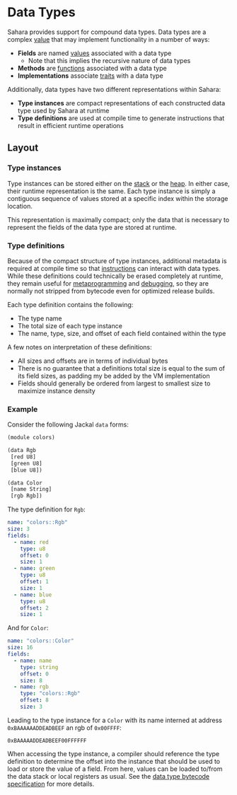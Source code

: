 # Data Types

Sahara provides support for compound data types. Data types are a complex [value](./value.md) that may implement functionality in a number of ways:

* **Fields** are named [values](./value.md) associated with a data type
    * Note that this implies the recursive nature of data types
* **Methods** are [functions](./functions.md) associated with a data type
* **Implementations** associate [traits](./traits.md) with a data type

Additionally, data types have two different representations within Sahara:

* **Type instances** are compact representations of each constructed data type used by Sahara at runtime
* **Type definitions** are used at compile time to generate instructions that result in efficient runtime operations

## Layout

### Type instances

Type instances can be stored either on the [stack](./static-memory.md) or the [heap](./dynamic-memory.md). In either
case, their runtime representation is the same. Each type instance is simply a contiguous sequence of values stored at a
specific index within the storage location.

This representation is maximally compact; only the data that is necessary to represent the fields of the data type are
stored at runtime.

### Type definitions

Because of the compact structure of type instances, additional metadata is required at compile time so that
[instructions](./bytecode.md) can interact with data types. While these definitions could technically be erased
completely at runtime, they remain useful for [metaprogramming](./metaprogramming.md) and [debugging](./debug.md), so
they are normally not stripped from bytecode even for optimized release builds.

Each type definition contains the following:

* The type name
* The total size of each type instance
* The name, type, size, and offset of each field contained within the type

A few notes on interpretation of these definitions:

* All sizes and offsets are in terms of individual bytes
* There is no guarantee that a definitions total size is equal to the sum of its field sizes, as padding my be added by
  the VM implementation
* Fields should generally be ordered from largest to smallest size to maximize instance density


### Example

Consider the following Jackal `data` forms:

```lisp
(module colors)

(data Rgb
 [red U8]
 [green U8]
 [blue U8])

(data Color
 [name String]
 [rgb Rgb])
```

The type definition for `Rgb`:

```yaml
name: "colors::Rgb"
size: 3
fields:
  - name: red
    type: u8
    offset: 0
    size: 1
  - name: green
    type: u8
    offset: 1
    size: 1
  - name: blue
    type: u8
    offset: 2
    size: 1
``````

And for `Color`:

```yaml
name: "colors::Color"
size: 16
fields:
  - name: name
    type: string
    offset: 0
    size: 8
  - name: rgb
    type: "colors::Rgb"
    offset: 8
    size: 3
```

Leading to the type instance for a `Color` with its name interned at address `0xBAAAAAADDEADBEEF` an rgb of `0x00FFFF`:

`0xBAAAAADDEADBEEF00FFFFFF`

When accessing the type instance, a compiler should reference the type definition to determine the offset into the
instance that should be used to load or store the value of a field. From here, values can be loaded to/from the data
stack or local registers as usual. See the [data type bytecode specification](./bytecode.md#interacting-with-data-types)
for more details.

